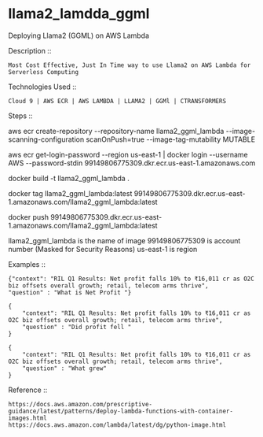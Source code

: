 # llama2_lamdda_ggml
Deploying Llama2 (GGML) on AWS Lambda

Description ::
```
Most Cost Effective, Just In Time way to use Llama2 on AWS Lambda for Serverless Computing
```

Technologies Used ::
```
Cloud 9 | AWS ECR | AWS LAMBDA | LLAMA2 | GGMl | CTRANSFORMERS
```

Steps ::

  aws ecr create-repository --repository-name llama2_ggml_lambda --image-scanning-configuration scanOnPush=true --image-tag-mutability MUTABLE

  aws ecr get-login-password --region us-east-1 | docker login --username AWS --password-stdin 99149806775309.dkr.ecr.us-east-1.amazonaws.com

  docker build -t llama2_ggml_lambda .

  docker tag llama2_ggml_lambda:latest 99149806775309.dkr.ecr.us-east-1.amazonaws.com/llama2_ggml_lambda:latest

  docker push 99149806775309.dkr.ecr.us-east-1.amazonaws.com/llama2_ggml_lambda:latest


  llama2_ggml_lambda is the name of image
  99149806775309 is account number (Masked for Security Reasons)
  us-east-1 is region



Examples ::
```
{"context": "RIL Q1 Results: Net profit falls 10% to ₹16,011 cr as O2C biz offsets overall growth; retail, telecom arms thrive",
"question" : "What is Net Profit "}
```
```
{
	"context": "RIL Q1 Results: Net profit falls 10% to ₹16,011 cr as O2C biz offsets overall growth; retail, telecom arms thrive",
	"question" : "Did profit fell "
}
```
```
{
	"context": "RIL Q1 Results: Net profit falls 10% to ₹16,011 cr as O2C biz offsets overall growth; retail, telecom arms thrive",
	"question" : "What grew"
}
```

Reference ::
```
https://docs.aws.amazon.com/prescriptive-guidance/latest/patterns/deploy-lambda-functions-with-container-images.html
https://docs.aws.amazon.com/lambda/latest/dg/python-image.html
```
